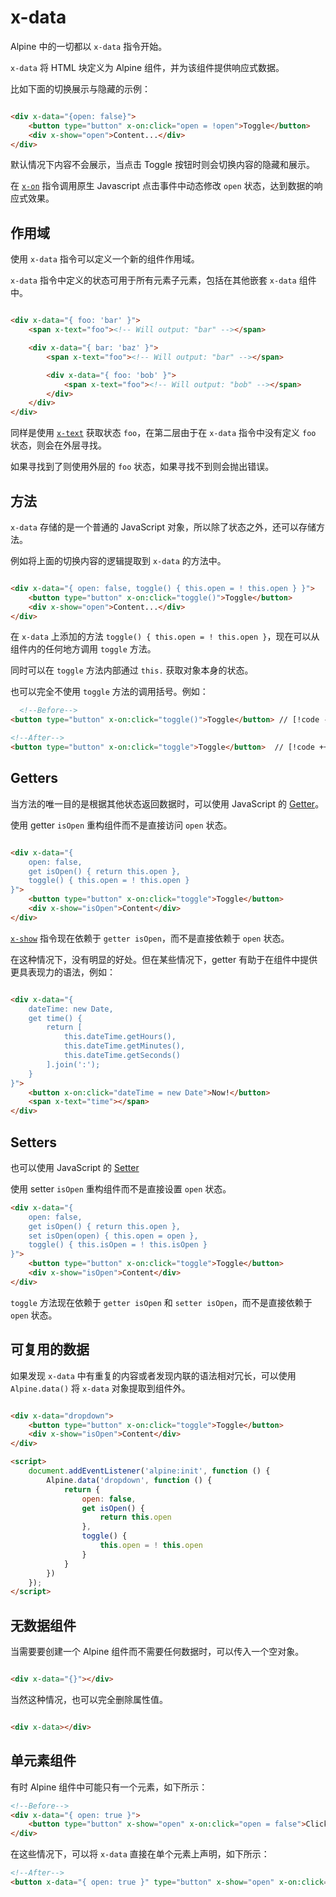 # x-data

Alpine 中的一切都以 `x-data` 指令开始。

`x-data` 将 HTML 块定义为 Alpine 组件，并为该组件提供响应式数据。

比如下面的切换展示与隐藏的示例：

```html

<div x-data="{open: false}">
    <button type="button" x-on:click="open = !open">Toggle</button>
    <div x-show="open">Content...</div>
</div>
```

默认情况下内容不会展示，当点击 Toggle 按钮时则会切换内容的隐藏和展示。

在 [`x-on`](./x-on.md) 指令调用原生 Javascript 点击事件中动态修改 `open` 状态，达到数据的响应式效果。

## 作用域

使用 `x-data` 指令可以定义一个新的组件作用域。

`x-data` 指令中定义的状态可用于所有元素子元素，包括在其他嵌套 `x-data` 组件中。

```html

<div x-data="{ foo: 'bar' }">
    <span x-text="foo"><!-- Will output: "bar" --></span>

    <div x-data="{ bar: 'baz' }">
        <span x-text="foo"><!-- Will output: "bar" --></span>

        <div x-data="{ foo: 'bob' }">
            <span x-text="foo"><!-- Will output: "bob" --></span>
        </div>
    </div>
</div>
```

同样是使用 [`x-text`](./x-text.md) 获取状态 `foo`，在第二层由于在 `x-data` 指令中没有定义 `foo` 状态，则会在外层寻找。

如果寻找到了则使用外层的 `foo` 状态，如果寻找不到则会抛出错误。

## 方法

`x-data` 存储的是一个普通的 JavaScript 对象，所以除了状态之外，还可以存储方法。

例如将上面的切换内容的逻辑提取到 `x-data` 的方法中。

```html {1}

<div x-data="{ open: false, toggle() { this.open = ! this.open } }">
    <button type="button" x-on:click="toggle()">Toggle</button>
    <div x-show="open">Content...</div>
</div>
```

在 `x-data` 上添加的方法 `toggle() { this.open = ! this.open }`，现在可以从组件内的任何地方调用 `toggle` 方法。

同时可以在 `toggle` 方法内部通过 `this.` 获取对象本身的状态。

也可以完全不使用 `toggle` 方法的调用括号。例如：

```html
  <!--Before-->
<button type="button" x-on:click="toggle()">Toggle</button> // [!code --]

<!--After-->
<button type="button" x-on:click="toggle">Toggle</button>  // [!code ++]
```

## Getters

当方法的唯一目的是根据其他状态返回数据时，可以使用 JavaScript
的 [Getter](https://developer.mozilla.org/zh-CN/docs/Web/JavaScript/Reference/Functions/get)。

使用 getter `isOpen` 重构组件而不是直接访问 `open` 状态。

```html {3,7}

<div x-data="{
    open: false,
    get isOpen() { return this.open },
    toggle() { this.open = ! this.open }
}">
    <button type="button" x-on:click="toggle">Toggle</button>
    <div x-show="isOpen">Content</div>
</div>
```

[`x-show`](./x-show.md) 指令现在依赖于 `getter isOpen`，而不是直接依赖于 `open` 状态。

在这种情况下，没有明显的好处。但在某些情况下，getter 有助于在组件中提供更具表现力的语法，例如：

```html

<div x-data="{
    dateTime: new Date,
    get time() {
        return [
            this.dateTime.getHours(),
            this.dateTime.getMinutes(),
            this.dateTime.getSeconds()
        ].join(':');
    }
}">
    <button x-on:click="dateTime = new Date">Now!</button>
    <span x-text="time"></span>
</div>
```

## Setters

也可以使用 JavaScript 的 [Setter](https://developer.mozilla.org/zh-CN/docs/Web/JavaScript/Reference/Functions/set)

使用 setter `isOpen` 重构组件而不是直接设置 `open` 状态。

```html
<div x-data="{
    open: false,
    get isOpen() { return this.open },
    set isOpen(open) { this.open = open },
    toggle() { this.isOpen = ! this.isOpen }
}">
    <button type="button" x-on:click="toggle">Toggle</button>
    <div x-show="isOpen">Content</div>
</div>
```

`toggle` 方法现在依赖于 `getter isOpen` 和 `setter isOpen`，而不是直接依赖于 `open` 状态。


## 可复用的数据

如果发现 `x-data` 中有重复的内容或者发现内联的语法相对冗长，可以使用 `Alpine.data()` 将 `x-data` 对象提取到组件外。

```html

<div x-data="dropdown">
    <button type="button" x-on:click="toggle">Toggle</button>
    <div x-show="isOpen">Content</div>
</div>

<script>
    document.addEventListener('alpine:init', function () {
        Alpine.data('dropdown', function () {
            return {
                open: false,
                get isOpen() {
                    return this.open
                },
                toggle() {
                    this.open = ! this.open
                }
            }
        })
    });
</script>
```

## 无数据组件

当需要要创建一个 Alpine 组件而不需要任何数据时，可以传入一个空对象。

```html

<div x-data="{}"></div>
```

当然这种情况，也可以完全删除属性值。

```html

<div x-data></div>
```

## 单元素组件

有时 Alpine 组件中可能只有一个元素，如下所示：

```html
<!--Before-->
<div x-data="{ open: true }">
    <button type="button" x-show="open" x-on:click="open = false">Click to Hide Me</button>
</div>
```

在这些情况下，可以将 `x-data` 直接在单个元素上声明，如下所示：

```html
<!--After-->
<button x-data="{ open: true }" type="button" x-show="open" x-on:click="open = false">Click to Hide Me</button>
```
